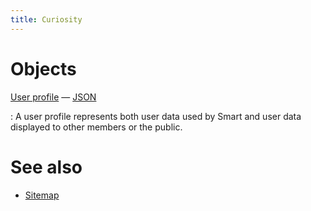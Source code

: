 ```yaml
---
title: Curiosity
---
```


# Objects

[User profile](/views/profile/alice.json) — [JSON](/data/alice.json)

:   A user profile represents both user data used by Smart and user data
    displayed to other members or the public.

# See also

- [Sitemap](/documentation/sitemap)
